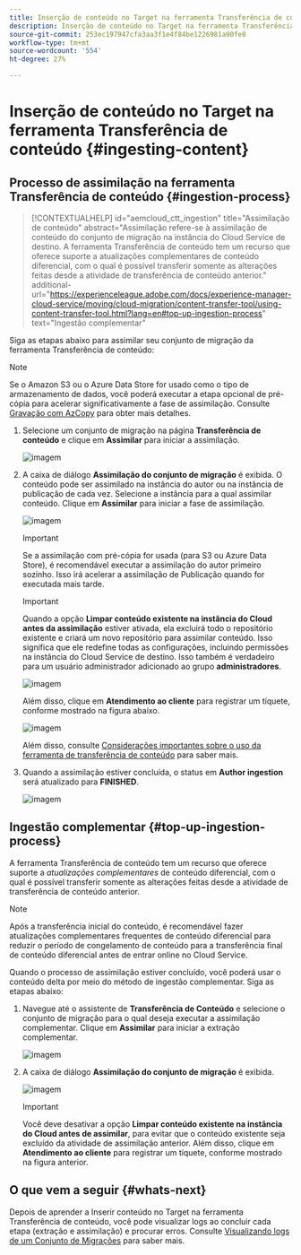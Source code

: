 ```yaml
---
title: Inserção de conteúdo no Target na ferramenta Transferência de conteúdo
description: Inserção de conteúdo no Target na ferramenta Transferência de conteúdo
source-git-commit: 253ec197947cfa3aa3f1e4f84be1226981a90fe0
workflow-type: tm+mt
source-wordcount: '554'
ht-degree: 27%

---
```



# Inserção de conteúdo no Target na ferramenta Transferência de conteúdo {#ingesting-content}

## Processo de assimilação na ferramenta Transferência de conteúdo {#ingestion-process}

>[!CONTEXTUALHELP]
>id="aemcloud_ctt_ingestion"
>title="Assimilação de conteúdo"
>abstract="Assimilação refere-se à assimilação de conteúdo do conjunto de migração na instância do Cloud Service de destino. A ferramenta Transferência de conteúdo tem um recurso que oferece suporte a atualizações complementares de conteúdo diferencial, com o qual é possível transferir somente as alterações feitas desde a atividade de transferência de conteúdo anterior."
>additional-url="https://experienceleague.adobe.com/docs/experience-manager-cloud-service/moving/cloud-migration/content-transfer-tool/using-content-transfer-tool.html?lang=en#top-up-ingestion-process" text="Ingestão complementar"

Siga as etapas abaixo para assimilar seu conjunto de migração da ferramenta Transferência de conteúdo:
>[!NOTE]
>Se o Amazon S3 ou o Azure Data Store for usado como o tipo de armazenamento de dados, você poderá executar a etapa opcional de pré-cópia para acelerar significativamente a fase de assimilação. Consulte [Gravação com AzCopy](https://experienceleague.adobe.com/docs/experience-manager-cloud-service/moving/cloud-migration/content-transfer-tool/handling-large-content-repositories.html?lang=en#ingesting-azcopy) para obter mais detalhes.

1. Selecione um conjunto de migração na página **Transferência de conteúdo** e clique em **Assimilar** para iniciar a assimilação.

   ![imagem](/help/move-to-cloud-service/content-transfer-tool/assets-ctt/ingestion-01.png)

1. A caixa de diálogo **Assimilação do conjunto de migração** é exibida. O conteúdo pode ser assimilado na instância do autor ou na instância de publicação de cada vez. Selecione a instância para a qual assimilar conteúdo. Clique em **Assimilar** para iniciar a fase de assimilação.

   ![imagem](/help/move-to-cloud-service/content-transfer-tool/assets-ctt/ingestion-02.png)

   >[!IMPORTANT]
   >Se a assimilação com pré-cópia for usada (para S3 ou Azure Data Store), é recomendável executar a assimilação do autor primeiro sozinho. Isso irá acelerar a assimilação de Publicação quando for executada mais tarde.

   >[!IMPORTANT]
   >Quando a opção **Limpar conteúdo existente na instância do Cloud antes da assimilação** estiver ativada, ela excluirá todo o repositório existente e criará um novo repositório para assimilar conteúdo. Isso significa que ele redefine todas as configurações, incluindo permissões na instância do Cloud Service de destino. Isso também é verdadeiro para um usuário administrador adicionado ao grupo **administradores**.

   ![imagem](/help/move-to-cloud-service/content-transfer-tool/assets-ctt/ingestion-03.png)

   Além disso, clique em **Atendimento ao cliente** para registrar um tíquete, conforme mostrado na figura abaixo.

   ![imagem](/help/move-to-cloud-service/content-transfer-tool/assets-ctt/ingestion-04.png)

   Além disso, consulte [Considerações importantes sobre o uso da ferramenta de transferência de conteúdo](https://experienceleague.adobe.com/docs/experience-manager-cloud-service/moving/cloud-migration/content-transfer-tool/guidelines-best-practices-content-transfer-tool.html?lang=en#important-considerations) para saber mais.

1. Quando a assimilação estiver concluída, o status em **Author ingestion** será atualizado para **FINISHED**.

   ![imagem](/help/move-to-cloud-service/content-transfer-tool/assets-ctt/ingestion-05.png)

## Ingestão complementar {#top-up-ingestion-process}

A ferramenta Transferência de conteúdo tem um recurso que oferece suporte a *atualizações complementares* de conteúdo diferencial, com o qual é possível transferir somente as alterações feitas desde a atividade de transferência de conteúdo anterior.

>[!NOTE]
>Após a transferência inicial do conteúdo, é recomendável fazer atualizações complementares frequentes de conteúdo diferencial para reduzir o período de congelamento de conteúdo para a transferência final de conteúdo diferencial antes de entrar online no Cloud Service.

Quando o processo de assimilação estiver concluído, você poderá usar o conteúdo delta por meio do método de ingestão complementar. Siga as etapas abaixo:

1. Navegue até o assistente de **Transferência de Conteúdo** e selecione o conjunto de migração para o qual deseja executar a assimilação complementar. Clique em **Assimilar** para iniciar a extração complementar.

   ![imagem](/help/move-to-cloud-service/content-transfer-tool/assets-ctt/topup-ingest1.png)


1. A caixa de diálogo **Assimilação do conjunto de migração** é exibida.

   ![imagem](/help/move-to-cloud-service/content-transfer-tool/assets-ctt/topup-ingest2.png)

   >[!IMPORTANT]
   >Você deve desativar a opção **Limpar conteúdo existente na instância do Cloud antes de assimilar**, para evitar que o conteúdo existente seja excluído da atividade de assimilação anterior. Além disso, clique em **Atendimento ao cliente** para registrar um tíquete, conforme mostrado na figura anterior.

## O que vem a seguir {#whats-next}

Depois de aprender a Inserir conteúdo no Target na ferramenta Transferência de conteúdo, você pode visualizar logs ao concluir cada etapa (extração e assimilação) e procurar erros. Consulte [Visualizando logs de um Conjunto de Migrações](https://experienceleague.adobe.com/docs/experience-manager-cloud-service/moving/cloud-migration/content-transfer-tool/viewing-logs.html?lang=en) para saber mais.
